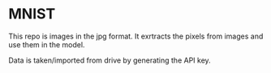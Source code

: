 # MNIST
This repo is images in the jpg format. It exrtracts the pixels from images and use them in the model.

Data is taken/imported from drive by generating the API key.
